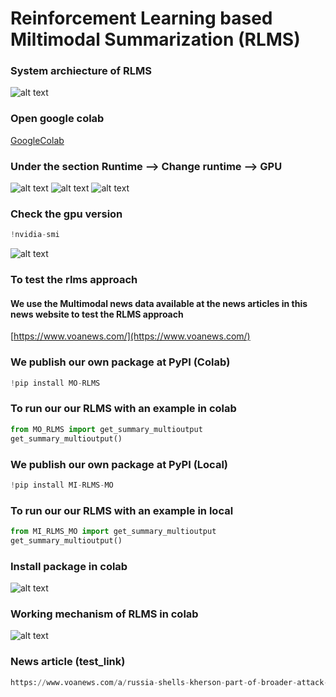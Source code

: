 # Reinforcement Learning based Miltimodal Summarization (RLMS)


###  System archiecture of RLMS
![alt text](https://github.com/PhaniSiginamsetty/RLMS/blob/main/img/mainarc-crop.jpg)

### Open google colab
[GoogleColab](https://colab.research.google.com/)

###  Under the section Runtime --> Change runtime --> GPU

![alt text](https://github.com/PhaniSiginamsetty/RLMS/blob/main/img/Screenshot%20(329).png)
![alt text](https://github.com/PhaniSiginamsetty/RLMS/blob/main/img/Screenshot%20(330).png)
![alt text](https://github.com/PhaniSiginamsetty/RLMS/blob/main/img/Screenshot%20(331).png)


###  Check the gpu version
```python
!nvidia-smi
```



![alt text](https://github.com/PhaniSiginamsetty/RLMS/blob/main/img/Screenshot%20(333).png)

###  To test the rlms approach
#### We use the Multimodal news data available at the news articles in this news website to test the RLMS approach
[https://www.voanews.com/](https://www.voanews.com/)

### We publish our own package at PyPI (Colab)
```python
!pip install MO-RLMS
```

### To run our our RLMS with an example in colab
```python
from MO_RLMS import get_summary_multioutput
get_summary_multioutput()
```
### We publish our own package at PyPI (Local)
```python
!pip install MI-RLMS-MO
```
### To run our our RLMS with an example in local
```python
from MI_RLMS_MO import get_summary_multioutput
get_summary_multioutput()

```


###  Install package in colab

![alt text](https://github.com/PhaniSiginamsetty/RLMS/blob/main/img/Screenshot%202022-12-20%2019.22.47.png)

###  Working mechanism of RLMS in colab

![alt text](https://github.com/PhaniSiginamsetty/RLMS/blob/main/img/Screenshot%202022-12-20%2019.30.52.png)

### News article (test_link) 
```python
https://www.voanews.com/a/russia-shells-kherson-part-of-broader-attack-on-southern-ukraine-/6881528.html
```


